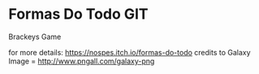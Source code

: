 # Formas Do Todo GIT
 Brackeys Game
 
 for more details: https://nospes.itch.io/formas-do-todo
 credits to Galaxy Image = http://www.pngall.com/galaxy-png
 
 
